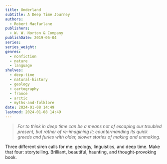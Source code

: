 ```yaml
---
title: Underland
subtitle: A Deep Time Journey
authors:
  - Robert Macfarlane
publishers:
  - W. W. Norton & Company
publishDate: 2019-06-04
series: 
series_weight: 
genres:
  - nonfiction
  - nature
  - language
shelves:
  - deep-time
  - natural-history
  - geology
  - cartography
  - france
  - arctic
  - myths-and-folklore
date: 2024-01-08 14:49
lastmod: 2024-01-08 14:49
---
```

> _For to think in deep time can be a means not of escaping our troubled present, but rather of re-imagining it; countermanding its quick greeds and furies with older, slower stories of making and unmaking._  
  
Three different siren calls for me: geology, linguistics, and deep time. Make that four: storytelling. Brilliant, beautiful, haunting, and thought-provoking book.